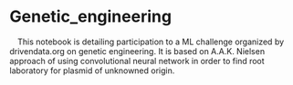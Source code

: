 # Genetic_engineering

 This notebook is detailing participation to a ML challenge organized by drivendata.org on genetic engineering. It is based on A.A.K. Nielsen approach of using convolutional neural network in order to find root laboratory for plasmid of unknowned origin.
